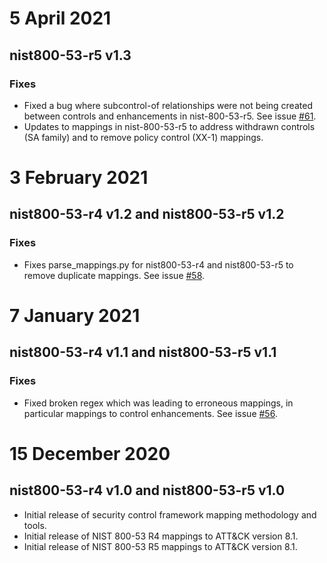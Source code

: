 <!--    CHANGELOG FORMAT                                                -->

<!--    Completed Entry template:                                       -->
<!--                                                                    -->
<!--    # Date in DD MMM YYYY format                                    -->
<!--    ### New Features                                                -->
<!--    ### Improvements                                                -->
<!--    ### Fixes                                                       -->

<!--    Entries for pull request template:                              -->
<!--                                                                    -->
<!--    # Changes staged on develop                                     -->
<!--    ### New Features                                                -->
<!--    ### Improvements                                                -->
<!--    ### Fixes                                                       -->

# 5 April 2021
## nist800-53-r5 v1.3
### Fixes
- Fixed a bug where subcontrol-of relationships were not being created between controls and enhancements in nist-800-53-r5. See issue [#61](https://github.com/center-for-threat-informed-defense/attack-control-framework-mappings/issues/61).
- Updates to mappings in nist-800-53-r5 to address withdrawn controls (SA family) and to remove policy control (XX-1) mappings.

# 3 February 2021
## nist800-53-r4 v1.2 and nist800-53-r5 v1.2
### Fixes
- Fixes parse_mappings.py for nist800-53-r4 and nist800-53-r5 to remove duplicate mappings. See issue [#58](https://github.com/center-for-threat-informed-defense/attack-control-framework-mappings/issues/58).

# 7 January 2021
## nist800-53-r4 v1.1 and nist800-53-r5 v1.1
### Fixes
- Fixed broken regex which was leading to erroneous mappings, in particular mappings to control enhancements. See issue [#56](https://github.com/center-for-threat-informed-defense/attack-control-framework-mappings/issues/56).

# 15 December 2020
## nist800-53-r4 v1.0 and nist800-53-r5 v1.0
- Initial release of security control framework mapping methodology and tools. 
- Initial release of NIST 800-53 R4 mappings to ATT&CK version 8.1.
- Initial release of NIST 800-53 R5 mappings to ATT&CK version 8.1.